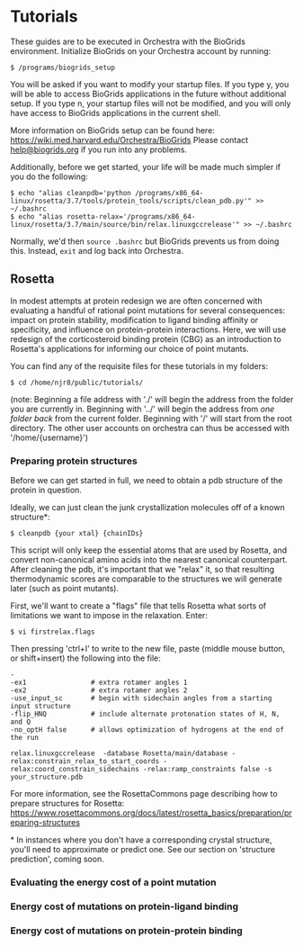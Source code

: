 # Tutorials
These guides are to be executed in Orchestra with the BioGrids environment. Initialize BioGrids on your Orchestra account by running:

``$ /programs/biogrids_setup``

You will be asked if you want to modify your startup files. If you type y, you will be able to access BioGrids applications in the future without additional setup. If you type n, your startup files will not be modified, and you will only have access to BioGrids applications in the current shell.
 
More information on BioGrids setup can be found here: https://wiki.med.harvard.edu/Orchestra/BioGrids
Please contact help@biogrids.org if you run into any problems.

Additionally, before we get started, your life will be made much simpler if you do the following:
```
$ echo "alias cleanpdb='python /programs/x86_64-linux/rosetta/3.7/tools/protein_tools/scripts/clean_pdb.py'" >> ~/.bashrc
$ echo "alias rosetta-relax='/programs/x86_64-linux/rosetta/3.7/main/source/bin/relax.linuxgccrelease'" >> ~/.bashrc
```
Normally, we'd then ``source .bashrc`` but BioGrids prevents us from doing this. Instead, ``exit`` and log back into Orchestra.

## Rosetta
In modest attempts at protein redesign we are often concerned with evaluating a handful of rational point mutations for several consequences: impact on protein stability, modification to ligand binding affinity or specificity, and influence on protein-protein interactions. Here, we will use redesign of the corticosteroid binding protein (CBG) as an introduction to Rosetta's applications for informing our choice of point mutants.

You can find any of the requisite files for these tutorials in my folders:
~~~~
$ cd /home/njr8/public/tutorials/
~~~~
(note: Beginning a file address with './' will begin the address from the folder you are currently in. Beginning with '../' will begin the address from *one folder back* from the current folder. Beginning with '/' will start from the root directory. The other user accounts on orchestra can thus be accessed with '/home/{username}')

### Preparing protein structures
Before we can get started in full, we need to obtain a pdb structure of the protein in question.

Ideally, we can just clean the junk crystallization molecules off of a known structure\*:
~~~~
$ cleanpdb {your xtal} {chainIDs}
~~~~

This script will only keep the essential atoms that are used by Rosetta, and convert non-canonical amino acids into the nearest canonical counterpart. After cleaning the pdb, it's important that we "relax" it, so that resulting thermodynamic scores are comparable to the structures we will generate later (such as point mutants).

First, we'll want to create a "flags" file that tells Rosetta what sorts of limitations we want to impose in the relaxation. Enter:
~~~~
$ vi firstrelax.flags
~~~~
Then pressing 'ctrl+I' to write to the new file, paste (middle mouse button, or shift+insert) the following into the file:
~~~~
-
-ex1                # extra rotamer angles 1
-ex2                # extra rotamer angles 2
-use_input_sc       # begin with sidechain angles from a starting input structure
-flip_HNQ           # include alternate protonation states of H, N, and Q
-no_optH false      # allows optimization of hydrogens at the end of the run

~~~~

~~~~
relax.linuxgccrelease  -database Rosetta/main/database -relax:constrain_relax_to_start_coords -relax:coord_constrain_sidechains -relax:ramp_constraints false -s your_structure.pdb
~~~~



For more information, see the RosettaCommons page describing how to prepare structures for Rosetta: https://www.rosettacommons.org/docs/latest/rosetta_basics/preparation/preparing-structures






\* In instances where you don't have a corresponding crystal structure, you'll need to approximate or predict one. See our section on 'structure prediction', coming soon.
### Evaluating the energy cost of a point mutation


### Energy cost of mutations on protein-ligand binding

### Energy cost of mutations on protein-protein binding

